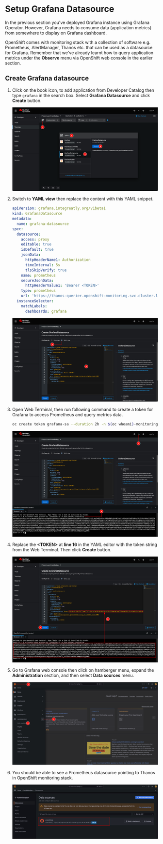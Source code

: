 # Setup Grafana Datasource

In the previous section you've deployed Grafana instance using Grafana Operator. However, Grafana needs to consume data (application metrics) from somewhere to display on Grafana dashboard.

OpenShift comes with monitoring stack with a collection of software e.g. Prometheus, AlertManager, Thanos etc. that can be used as a datasource for Grafana. Remember that we've already learnt how to query application metrics under the **Observe** menu via OpenShift web console in the earlier section.

## Create Grafana datasource

1. Click on the book icon, to add application from Developer Catalog then type `grafana` in the search box. Select **Grafana Datasource** and click **Create** button.

    ![Setup Grafana datasource](image/setup-grafana-datasource/grafana-ds-1.png)

2. Switch to **YAML view** then replace the content with this YAML snippet.

    ```yaml
    apiVersion: grafana.integreatly.org/v1beta1
    kind: GrafanaDatasource
    metadata:
      name: grafana-datasource
    spec:
      datasource:
        access: proxy
        editable: true
        isDefault: true
        jsonData:
          httpHeaderName1: Authorization
          timeInterval: 5s
          tlsSkipVerify: true
        name: prometheus
        secureJsonData:
          httpHeaderValue1: 'Bearer <TOKEN>'
        type: prometheus
        url: 'https://thanos-querier.openshift-monitoring.svc.cluster.local:9091'
      instanceSelector:
        matchLabels:
          dashboards: grafana
    ```

    ![Setup Grafana datasource](image/setup-grafana-datasource/grafana-ds-2.png)

3. Open Web Terminal, then run following command to create a token for Grafana to access Prometheus and query metrics data.

    ```sh
    oc create token grafana-sa --duration 2h -n $(oc whoami)-monitoring
    ```

    ![Setup Grafana datasource](image/setup-grafana-datasource/grafana-ds-3.png)

4. Replace the **&lt;TOKEN&gt;** at **line 16** in the YAML editor with the token string from the Web Terminal. Then click **Create** button.

    ![Setup Grafana datasource](image/setup-grafana-datasource/grafana-ds-4.png)

5. Go to Grafana web console then click on hamberger menu, expand the **Administration** section, and then select **Data sources** menu.

    ![Setup Grafana datasource](image/setup-grafana-datasource/grafana-ds-5.png)

6. You should be able to see a Prometheus datasource pointing to Thanos in OpenShift monitoring stack.

    ![Setup Grafana datasource](image/setup-grafana-datasource/grafana-ds-6.png)

